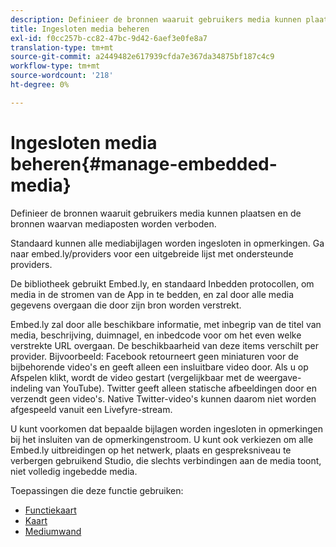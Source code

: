 ```yaml
---
description: Definieer de bronnen waaruit gebruikers media kunnen plaatsen en de bronnen waarvan mediaposten worden verboden.
title: Ingesloten media beheren
exl-id: f0cc257b-cc82-47bc-9d42-6aef3e0fe8a7
translation-type: tm+mt
source-git-commit: a2449482e617939cfda7e367da34875bf187c4c9
workflow-type: tm+mt
source-wordcount: '218'
ht-degree: 0%

---
```


# Ingesloten media beheren{#manage-embedded-media}

Definieer de bronnen waaruit gebruikers media kunnen plaatsen en de bronnen waarvan mediaposten worden verboden.

Standaard kunnen alle mediabijlagen worden ingesloten in opmerkingen. Ga naar embed.ly/providers voor een uitgebreide lijst met ondersteunde providers.

De bibliotheek gebruikt Embed.ly, en standaard Inbedden protocollen, om media in de stromen van de App in te bedden, en zal door alle media gegevens overgaan die door zijn bron worden verstrekt.

Embed.ly zal door alle beschikbare informatie, met inbegrip van de titel van media, beschrijving, duimnagel, en inbedcode voor om het even welke verstrekte URL overgaan. De beschikbaarheid van deze items verschilt per provider. Bijvoorbeeld: Facebook retourneert geen miniaturen voor de bijbehorende video&#39;s en geeft alleen een insluitbare video door. Als u op Afspelen klikt, wordt de video gestart (vergelijkbaar met de weergave-indeling van YouTube). Twitter geeft alleen statische afbeeldingen door en verzendt geen video&#39;s. Native Twitter-video&#39;s kunnen daarom niet worden afgespeeld vanuit een Livefyre-stream.

U kunt voorkomen dat bepaalde bijlagen worden ingesloten in opmerkingen bij het insluiten van de opmerkingenstroom. U kunt ook verkiezen om alle Embed.ly uitbreidingen op het netwerk, plaats en gespreksniveau te verbergen gebruikend Studio, die slechts verbindingen aan de media toont, niet volledig ingebedde media.

Toepassingen die deze functie gebruiken:

* [Functiekaart](/help/using/c-about-apps/c-feature-card-app/c-feature-card-app.md#c_feature_card_app)
* [Kaart](/help/using/c-about-apps/c-map-app/c-map-app.md#c_map_app)
* [Mediumwand](/help/using/c-about-apps/c-media-wall-app/c-media-wall-app.md#c_media_wall_app)
